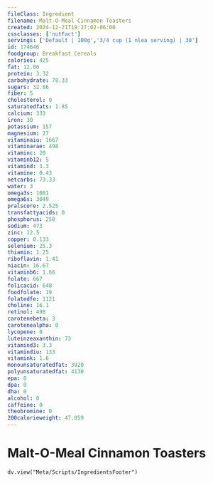 ```yaml
---
fileClass: Ingredient
filename: Malt-O-Meal Cinnamon Toasters
created: 2024-12-21T19:27:02-06:00
cssclasses: ['nutFact']
servings: ['Default | 100g','3/4 cup (1 nlea serving) | 30']
id: 174646
foodgroup: Breakfast Cereals
calories: 425
fat: 12.06
protein: 3.32
carbohydrate: 78.33
sugars: 32.86
fiber: 5
cholesterol: 0
saturatedfats: 1.85
calcium: 333
iron: 30
potassium: 157
magnesium: 27
vitaminaiu: 1667
vitaminarae: 498
vitaminc: 20
vitaminb12: 5
vitamind: 3.3
vitamine: 0.43
netcarbs: 73.33
water: 3
omega3s: 1081
omega6s: 3049
pralscore: 2.525
transfattyacids: 0
phosphorus: 250
sodium: 473
zinc: 12.5
copper: 0.133
selenium: 25.3
thiamin: 1.25
riboflavin: 1.41
niacin: 16.67
vitaminb6: 1.66
folate: 667
folicacid: 648
foodfolate: 19
folatedfe: 1121
choline: 16.1
retinol: 498
carotenebeta: 3
carotenealpha: 0
lycopene: 0
luteinzeaxanthin: 73
vitamind3: 3.3
vitamindiu: 133
vitamink: 1.6
monounsaturatedfat: 3920
polyunsaturatedfat: 4130
epa: 0
dpa: 0
dha: 0
alcohol: 0
caffeine: 0
theobromine: 0
200calorieweight: 47.059
---
```


# Malt-O-Meal Cinnamon Toasters

```dataviewjs
dv.view("Meta/Scripts/IngredientsFooter")
```